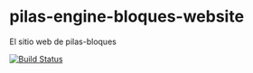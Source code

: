# pilas-engine-bloques-website

El sitio web de pilas-bloques

[![Build Status](https://travis-ci.org/Program-AR/pilas-engine-bloques-website.svg?branch=master)](https://travis-ci.org/Program-AR/pilas-engine-bloques-website)
